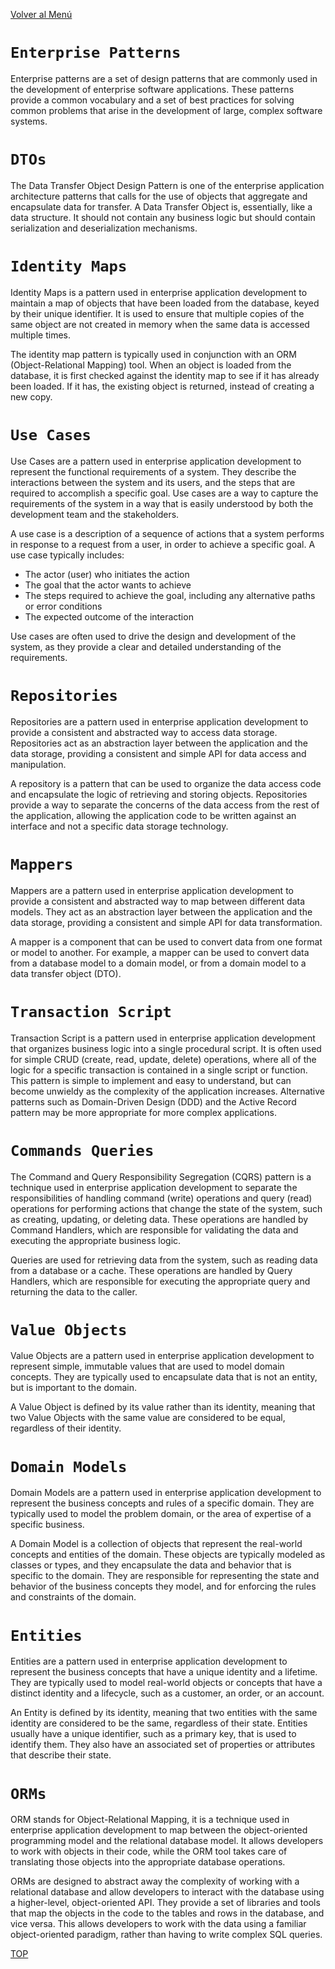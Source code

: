 [Volver al Menú](root.md)

# `Enterprise Patterns`

Enterprise patterns are a set of design patterns that are commonly used in the development of enterprise software applications. These patterns provide a common vocabulary and a set of best practices for solving common problems that arise in the development of large, complex software systems.

# `DTOs`

The Data Transfer Object Design Pattern is one of the enterprise application architecture patterns that calls for the use of objects that aggregate and encapsulate data for transfer. A Data Transfer Object is, essentially, like a data structure. It should not contain any business logic but should contain serialization and deserialization mechanisms.

# `Identity Maps`

Identity Maps is a pattern used in enterprise application development to maintain a map of objects that have been loaded from the database, keyed by their unique identifier. It is used to ensure that multiple copies of the same object are not created in memory when the same data is accessed multiple times.

The identity map pattern is typically used in conjunction with an ORM (Object-Relational Mapping) tool. When an object is loaded from the database, it is first checked against the identity map to see if it has already been loaded. If it has, the existing object is returned, instead of creating a new copy.

# `Use Cases`

Use Cases are a pattern used in enterprise application development to represent the functional requirements of a system. They describe the interactions between the system and its users, and the steps that are required to accomplish a specific goal. Use cases are a way to capture the requirements of the system in a way that is easily understood by both the development team and the stakeholders.

A use case is a description of a sequence of actions that a system performs in response to a request from a user, in order to achieve a specific goal. A use case typically includes:

- The actor (user) who initiates the action
- The goal that the actor wants to achieve
- The steps required to achieve the goal, including any alternative paths or error conditions
- The expected outcome of the interaction

Use cases are often used to drive the design and development of the system, as they provide a clear and detailed understanding of the requirements.

# `Repositories`

Repositories are a pattern used in enterprise application development to provide a consistent and abstracted way to access data storage. Repositories act as an abstraction layer between the application and the data storage, providing a consistent and simple API for data access and manipulation.

A repository is a pattern that can be used to organize the data access code and encapsulate the logic of retrieving and storing objects. Repositories provide a way to separate the concerns of the data access from the rest of the application, allowing the application code to be written against an interface and not a specific data storage technology.

# `Mappers`

Mappers are a pattern used in enterprise application development to provide a consistent and abstracted way to map between different data models. They act as an abstraction layer between the application and the data storage, providing a consistent and simple API for data transformation.

A mapper is a component that can be used to convert data from one format or model to another. For example, a mapper can be used to convert data from a database model to a domain model, or from a domain model to a data transfer object (DTO).

# `Transaction Script`

Transaction Script is a pattern used in enterprise application development that organizes business logic into a single procedural script. It is often used for simple CRUD (create, read, update, delete) operations, where all of the logic for a specific transaction is contained in a single script or function. This pattern is simple to implement and easy to understand, but can become unwieldy as the complexity of the application increases. Alternative patterns such as Domain-Driven Design (DDD) and the Active Record pattern may be more appropriate for more complex applications.

# `Commands Queries`

The Command and Query Responsibility Segregation (CQRS) pattern is a technique used in enterprise application development to separate the responsibilities of handling command (write) operations and query (read) operations for performing actions that change the state of the system, such as creating, updating, or deleting data. These operations are handled by Command Handlers, which are responsible for validating the data and executing the appropriate business logic.

Queries are used for retrieving data from the system, such as reading data from a database or a cache. These operations are handled by Query Handlers, which are responsible for executing the appropriate query and returning the data to the caller.

# `Value Objects`

Value Objects are a pattern used in enterprise application development to represent simple, immutable values that are used to model domain concepts. They are typically used to encapsulate data that is not an entity, but is important to the domain.

A Value Object is defined by its value rather than its identity, meaning that two Value Objects with the same value are considered to be equal, regardless of their identity.

# `Domain Models`

Domain Models are a pattern used in enterprise application development to represent the business concepts and rules of a specific domain. They are typically used to model the problem domain, or the area of expertise of a specific business.

A Domain Model is a collection of objects that represent the real-world concepts and entities of the domain. These objects are typically modeled as classes or types, and they encapsulate the data and behavior that is specific to the domain. They are responsible for representing the state and behavior of the business concepts they model, and for enforcing the rules and constraints of the domain.

# `Entities`

Entities are a pattern used in enterprise application development to represent the business concepts that have a unique identity and a lifetime. They are typically used to model real-world objects or concepts that have a distinct identity and a lifecycle, such as a customer, an order, or an account.

An Entity is defined by its identity, meaning that two entities with the same identity are considered to be the same, regardless of their state. Entities usually have a unique identifier, such as a primary key, that is used to identify them. They also have an associated set of properties or attributes that describe their state.

# `ORMs`

ORM stands for Object-Relational Mapping, it is a technique used in enterprise application development to map between the object-oriented programming model and the relational database model. It allows developers to work with objects in their code, while the ORM tool takes care of translating those objects into the appropriate database operations.

ORMs are designed to abstract away the complexity of working with a relational database and allow developers to interact with the database using a higher-level, object-oriented API. They provide a set of libraries and tools that map the objects in the code to the tables and rows in the database, and vice versa. This allows developers to work with the data using a familiar object-oriented paradigm, rather than having to write complex SQL queries.

[TOP](#enterprise-patterns)

